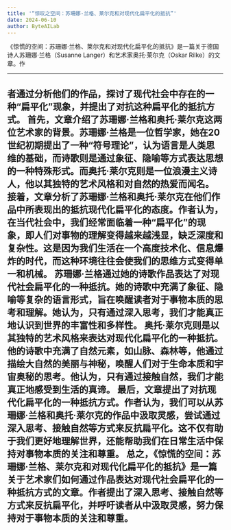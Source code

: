 ```yaml
---
title: '“惊叹之空间：苏珊娜·兰格、莱尔克和对现代化扁平化的抵抗”'
date: 2024-06-10
author: ByteAILab
---
```


《惊慌的空间：苏珊娜·兰格、莱尔克和对现代化扁平化的抵抗》是一篇关于德国诗人苏珊娜·兰格（Susanne Langer）和艺术家奥托·莱尔克（Oskar Rilke）的文章。作

---
者通过分析他们的作品，探讨了现代社会中存在的一种“扁平化”现象，并提出了对抗这种扁平化的抵抗方式。
首先，文章介绍了苏珊娜·兰格和奥托·莱尔克这两位艺术家的背景。苏珊娜·兰格是一位哲学家，她在20世纪初期提出了一种“符号理论”，认为语言是人类思维的基础，而诗歌则是通过象征、隐喻等方式表达思想的一种特殊形式。而奥托·莱尔克则是一位浪漫主义诗人，他以其独特的艺术风格和对自然的热爱而闻名。
接着，文章分析了苏珊娜·兰格和奥托·莱尔克在他们作品中所表现出的抵抗现代化扁平化的态度。作者认为，在当代社会中，我们经常面临着一种“扁平化”的现象，即人们对事物的理解变得越来越浅显，缺乏深度和复杂性。这是因为我们生活在一个高度技术化、信息爆炸的时代，而这种环境往往会使我们的思维方式变得单一和机械。
苏珊娜·兰格通过她的诗歌作品表达了对现代社会扁平化的一种抵抗。她的诗歌中充满了象征、隐喻等复杂的语言形式，旨在唤醒读者对于事物本质的思考和理解。她认为，只有通过深入思考，我们才能真正地认识到世界的丰富性和多样性。
奥托·莱尔克则是以其独特的艺术风格来表达对现代化扁平化的一种抵抗。他的诗歌中充满了自然元素，如山脉、森林等，他通过描绘大自然的美丽与神秘，唤醒人们对于生命本质和宇宙奥秘的思考。他认为，只有通过接触自然，我们才能真正地感受到生活的真谛。
最后，文章提出了对抗现代化扁平化的一种抵抗方式。作者认为，我们可以从苏珊娜·兰格和奥托·莱尔克的作品中汲取灵感，尝试通过深入思考、接触自然等方式来反抗扁平化。这不仅有助于我们更好地理解世界，还能帮助我们在日常生活中保持对事物本质的关注和尊重。
总之，《惊慌的空间：苏珊娜·兰格、莱尔克和对现代化扁平化的抵抗》是一篇关于艺术家们如何通过作品表达对现代社会扁平化的一种抵抗方式的文章。作者提出了深入思考、接触自然等方式来反抗扁平化，并呼吁读者从中汲取灵感，努力保持对于事物本质的关注和尊重。
---

